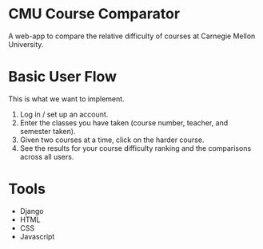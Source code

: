 # CMU Course Comparator

A web-app to compare the relative difficulty of courses at Carnegie Mellon University.

# Basic User Flow

This is what we want to implement.

1. Log in / set up an account.
2. Enter the classes you have taken (course number, teacher, and semester taken).
3. Given two courses at a time, click on the harder course.
4. See the results for your course difficulty ranking and the comparisons across all users.

# Tools

- Django
- HTML
- CSS
- Javascript

